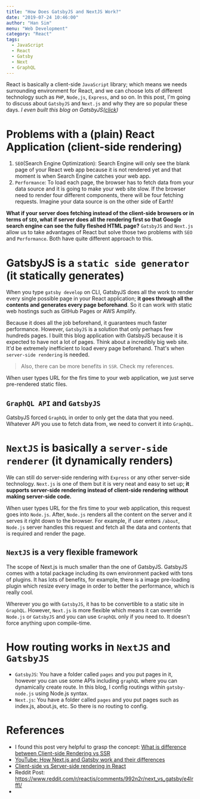 ```yaml
---
title: "How Does GatsbyJS and NextJS Work?"
date: "2019-07-24 10:46:00"
author: "Han Sim"
menu: "Web Development"
category: "React"
tags:
  - JavaScript
  - React
  - Gatsby
  - Next
  - GraphQL
---
```


React is basically a client-side `JavaScript` library; which means we needs surrounding environment for React, and we can choose lots of different technology such as `PHP`, `Node,js`, `Express`, and so on. In this post, I'm going to discuss about `GatsbyJS` and `Next.js` and why they are so popular these days. _I even built this blog on GatsbyJS([click](https://blog.hansim.dev/markdown-blog-with-gatsbygraphql))_

# Problems with a (plain) React Application (client-side rendering)

1. `SEO`(Search Engine Optimization): Search Engine will only see the blank page of your React web app because it is not rendered yet and that moment is when Search Engine catches your web app.
2. `Performance`: To load each page, the browser has to fetch data from your data source and it is going to make your web site slow. If the browser need to render four different components, there will be four fetching requests. Imagine your data source is on the other side of Earth!

**What if your server does fetching instead of the client-side browsers or in terms of `SEO`, what if server does all the rendering first so that Google search engine can see the fully fleshed HTML page?** `GatsbyJS` and `Next.js` allow us to take advantages of React but solve those two problems with `SEO` and `Performance`. Both have quite different approach to this.

# GatsbyJS is a `static side generator` (it statically generates)

When you type `gatsby develop` on CLI, GatsbyJS does all the work to render every single possible page in your React application; **it goes through all the contents and generates every page beforehand**. So it can work with static web hostings such as GitHub Pages or AWS Amplify.

Because it does all the job beforehand, it guarantees much faster performance. However, `GatsbyJS` is a solution that only perhaps few hundreds pages. I built this blog application with GatsbyJS because it is expected to have not a lot of pages. Think about a incredibly big web site. It'd be extremely inefficient to load every page beforehand. That's when `server-side rendering` is needed.

> Also, there can be more benefits in `SSR`. Check my references.

When user types URL for the firs time to your web application, we just serve pre-rendered static files.

## `GraphQL API` and `GatsbyJS`

GatsbyJS forced `GraphQL` in order to only get the data that you need. Whatever API you use to fetch data from, we need to convert it into `GraphQL`.

# `NextJS` is basically a `server-side renderer` (it dynamically renders)

We can still do server-side rendering with `Express` or any other server-side technology. `Next.js` is one of them but it is very neat and easy to set up; **it supports server-side rendering instead of client-side rendering without making server-side code.**

When user types URL for the firs time to your web application, this request goes into `Node.js`. After, `Node.js` renders all the content on the server and it serves it right down to the browser. For example, if user enters `/about`, `Node.js` server handles this request and fetch all the data and contents that is required and render the page.

## `NextJS` is a very flexible framework

The scope of Next.js is much smaller than the one of GatsbyJS. GatsbyJS comes with a total package including its own environment packed with tons of plugins. It has lots of benefits, for example, there is a image pre-loading plugin which resize every image in order to better the performance, which is really cool.

Wherever you go with `GatsbyJS`, it has to be convertible to a static site in `GraphQL`. However, `Next.js` is more flexible which means it can override `Node.js` or `GatsbyJS` and you can use `GraphQL` only if you need to. It doesn't force anything upon compile-time.

# How routing works in `NextJS` and `GatsbyJS`

- `GatsbyJS`: You have a folder called `pages` and you put pages in it, however you can use some APIs including `graphQL` where you can dynamically create route. In this blog, I config routings within `gatsby-node.js` using Node.js syntax.
- `Next.js`: You have a folder called `pages` and you put pages such as index.js, about.js, etc. So there is no routing to config.

# References

- I found this post very helpful to grasp the concept: [What is difference between Client-side Rendering vs SSR](https://medium.com/@swazza85/ssr-with-react-9cb197cfe380)
- [YouTube: How Next.js and Gatsby work and their differences](https://www.youtube.com/watch?v=xC4Yq_mXvPM)
- [Client-side vs Server-side rendering in React](https://stackoverflow.com/questions/27290354/reactjs-server-side-rendering-vs-client-side-rendering)
- Reddit Post: https://www.reddit.com/r/reactjs/comments/992n2r/next_vs_gatsby/e4lrffl/
- 
